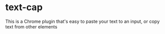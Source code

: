 text-cap
========

This is a Chrome plugin that's easy to paste your text to an input, or copy text from other elements
